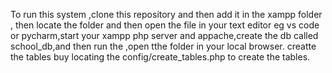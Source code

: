 To run this system ,clone this repository and then add it in the xampp folder ,
then locate the folder and then open the file in your text editor eg vs code 
or pycharm,start your xampp php server and appache,create the db called
school_db,and then run the ,open tthe folder in your local browser.
creatte the tables buy locating the config/create_tables.php to create the tables.

